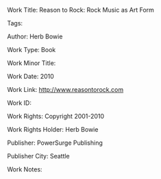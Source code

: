 Work Title: Reason to Rock: Rock Music as Art Form 

Tags: 

Author: Herb Bowie

Work Type: Book 

Work Minor Title:  

Work Date: 2010

Work Link: http://www.reasontorock.com 

Work ID:  

Work Rights:  Copyright 2001-2010

Work Rights Holder:  Herb Bowie

Publisher:  PowerSurge Publishing

Publisher City:  Seattle

Work Notes: 

